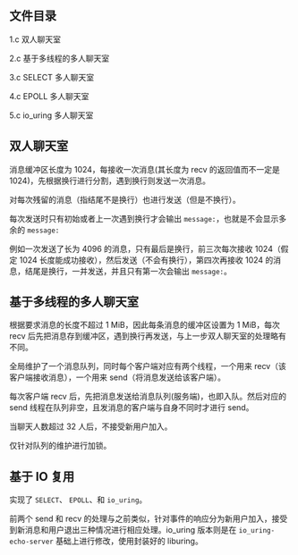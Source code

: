 ## 文件目录
1.c 双人聊天室

2.c 基于多线程的多人聊天室

3.c SELECT 多人聊天室

4.c EPOLL 多人聊天室

5.c io\_uring 多人聊天室
## 双人聊天室

消息缓冲区长度为 1024，每接收一次消息(其长度为 recv 的返回值而不一定是 1024)，先根据换行进行分割，遇到换行则发送一次消息。

对每次残留的消息（指结尾不是换行）也进行发送（但是不换行）。

每次发送时只有初始或者上一次遇到换行才会输出 `message:`，也就是不会显示多余的 `message:`

例如一次发送了长为 4096 的消息，只有最后是换行，前三次每次接收 1024（假定 1024 长度能成功接收），然后发送（不会有换行），第四次再接收 1024 的消息，结尾是换行，一并发送，并且只有第一次会输出 `message:`。

## 基于多线程的多人聊天室

根据要求消息的长度不超过 1 MiB，因此每条消息的缓冲区设置为 1 MiB，每次 recv 后先把消息存到缓冲区，遇到换行再发送，与上一步双人聊天室的处理略有不同。

全局维护了一个消息队列，同时每个客户端对应有两个线程，一个用来 recv（该客户端接收消息），一个用来 send（将消息发送给该客户端）。

每次客户端 recv 后，先把消息发送给消息队列(服务端)，也即入队。然后对应的 send 线程在队列非空，且发消息的客户端与自身不同时才进行 send。

当聊天人数超过 32 人后，不接受新用户加入。

仅针对队列的维护进行加锁。

## 基于 IO 复用

实现了 `SELECT`、 `EPOLL`、和 `io_uring`。

前两个 send 和 recv 的处理与之前类似，针对事件的响应分为新用户加入，接受到新消息和用户退出三种情况进行相应处理。io\_uring 版本则是在 `io_uring-echo-server` 基础上进行修改，使用封装好的 liburing。
